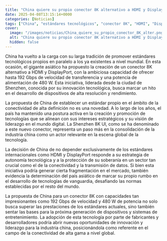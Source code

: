 ```yaml
---
title: "China quiere su propio conector 8K alternativo a HDMI y DisplayPort, proponiendo hasta 192 Gbps y 480 W de alimentación"
date: 2025-04-08T13:15:14+0000
categories: [Noticias]
tags: ["China", "estándares tecnológicos", "conector 8K", "HDMI", "DisplayPort", "Shenzhen", "conectividad de alta definición", "tecnología de vanguardia."]
cover:
  image: "/images/noticias/China_quiere_su_propio_conector_8K_alter.png"
  alt: "China quiere su propio conector 8K alternativo a HDMI y DisplayPort, proponiendo hasta 192 Gbps y 480 W de alimentación"
  hidden: false
---
```


China ha vuelto a la carga con su larga tradición de promover estándares tecnológicos propios en paralelo a los ya existentes a nivel mundial. En esta ocasión, el gigante asiático ha propuesto la creación de un conector 8K alternativo a HDMI y DisplayPort, con la ambiciosa capacidad de ofrecer hasta 192 Gbps de velocidad de transferencia y una potencia de alimentación de 480 W. Esta iniciativa, liderada desde la ciudad de Shenzhen, conocida por su innovación tecnológica, busca marcar un hito en el desarrollo de dispositivos de alta resolución y rendimiento.

La propuesta de China de establecer un estándar propio en el ámbito de la conectividad de alta definición no es una novedad. A lo largo de los años, el país ha mantenido una postura activa en la creación y promoción de tecnologías que se alinean con sus intereses estratégicos y su visión de liderazgo en el mundo digital. La Shenzhen 8K Ul, como se ha denominado a este nuevo conector, representa un paso más en la consolidación de la industria china como un actor relevante en la escena global de la tecnología.

La decisión de China de no depender exclusivamente de los estándares internacionales como HDMI y DisplayPort responde a su estrategia de autonomía tecnológica y a la protección de su soberanía en un sector tan crucial como el de la conectividad y la transmisión de datos. Si bien esta iniciativa podría generar cierta fragmentación en el mercado, también evidencia la determinación del país asiático de marcar su propio rumbo en el desarrollo de tecnologías de vanguardia, desafiando las normas establecidas por el resto del mundo.

La propuesta de China para un conector 8K con capacidades tan impresionantes como 192 Gbps de velocidad y 480 W de potencia no solo busca superar las prestaciones de los estándares actuales, sino también sentar las bases para la próxima generación de dispositivos y sistemas de entretenimiento. La adopción de esta tecnología por parte de fabricantes y desarrolladores podría abrir nuevas oportunidades de innovación y liderazgo para la industria china, posicionándola como referente en el campo de la conectividad de alta gama a nivel global.
